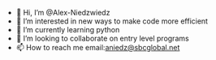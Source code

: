 - 👋 Hi, I’m @Alex-Niedzwiedz
- 👀 I’m interested in new ways to make code more efficient 
- 🌱 I’m currently learning python
- 💞️ I’m looking to collaborate on entry level programs
- 📫 How to reach me email:aniedz@sbcglobal.net

<!---
Alex-Niedzwiedz/Alex-Niedzwiedz is a ✨ special ✨ repository because its `README.md` (this file) appears on your GitHub profile.
You can click the Preview link to take a look at your changes.
--->
